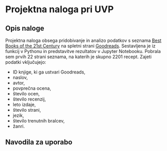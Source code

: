 # Projektna naloga pri UVP

## Opis naloge
Projektna naloga obsega pridobivanje in analizo podatkov s seznama [Best Books of the 21st Century](https://www.goodreads.com/list/show/7.Best_Books_of_the_21st_Century) na spletni strani [Goodreads](https://www.goodreads.com/).
Sestavljena je iz funkcij v Pythonu in predstavitve rezultatov v Jupyter Notebooku. Pobrala sem prvih 22 strani seznama, na katerih je skupno 2201 recept.
Zajeti podatki vključujejo:
* ID knjige, ki ga ustvari Goodreads,
* naslov,
* avtor,
* povprečna ocena,
* število ocen,
* število recenzij,
* leto izdaje,
* število strani,
* jezik,
* število trenutnih bralcev,
* žanri.

## Navodila za uporabo

